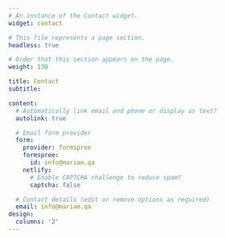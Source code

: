 ```yaml
---
# An instance of the Contact widget.
widget: contact

# This file represents a page section.
headless: true

# Order that this section appears on the page.
weight: 130

title: Contact
subtitle:

content:
  # Automatically link email and phone or display as text?
  autolink: true

  # Email form provider
  form:
    provider: formspree
    formspree:
      id: info@mariam.qa
    netlify:
      # Enable CAPTCHA challenge to reduce spam?
      captcha: false

  # Contact details (edit or remove options as required)
  email: info@mariam.qa
design:
  columns: '2'
---
```

